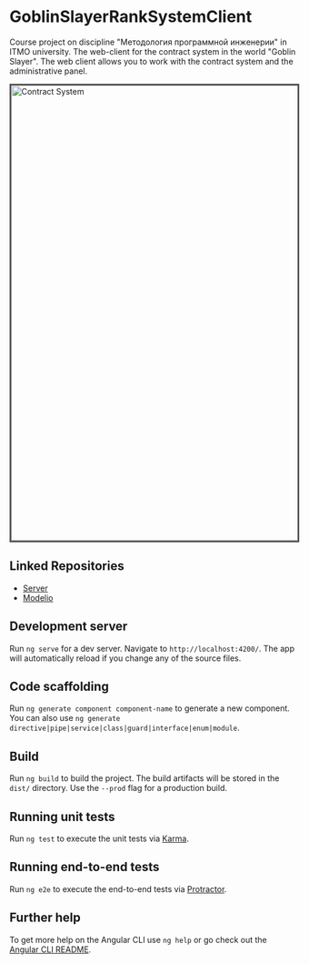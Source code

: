 # GoblinSlayerRankSystemClient

Course project on discipline "Методология программной инженерии" in ITMO university. The web-client for the contract system in the world "Goblin Slayer". The web client allows you to work with the contract system and the administrative panel.

<a href="#"> <img title="Contract System" src="https://raw.githubusercontent.com/paulrozhkin/the-contract-system-web-client/master/github-resources/contacts-list.png" alt="Contract System" width="800"  style="border: 3px solid #555;" /> </a>

## Linked Repositories
- [Server](https://github.com/paulrozhkin/the-contract-system-server)
- [Modelio](https://github.com/paulrozhkin/the-contract-system-modelio)

## Development server

Run `ng serve` for a dev server. Navigate to `http://localhost:4200/`. The app will automatically reload if you change any of the source files.

## Code scaffolding

Run `ng generate component component-name` to generate a new component. You can also use `ng generate directive|pipe|service|class|guard|interface|enum|module`.

## Build

Run `ng build` to build the project. The build artifacts will be stored in the `dist/` directory. Use the `--prod` flag for a production build.

## Running unit tests

Run `ng test` to execute the unit tests via [Karma](https://karma-runner.github.io).

## Running end-to-end tests

Run `ng e2e` to execute the end-to-end tests via [Protractor](http://www.protractortest.org/).

## Further help

To get more help on the Angular CLI use `ng help` or go check out the [Angular CLI README](https://github.com/angular/angular-cli/blob/master/README.md).
